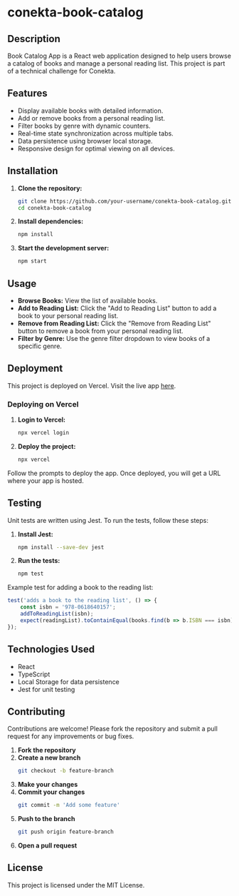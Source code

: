 # conekta-book-catalog

## Description

Book Catalog App is a React web application designed to help users browse a catalog of books and manage a personal reading list. This project is part of a technical challenge for Conekta.

## Features

- Display available books with detailed information.
- Add or remove books from a personal reading list.
- Filter books by genre with dynamic counters.
- Real-time state synchronization across multiple tabs.
- Data persistence using browser local storage.
- Responsive design for optimal viewing on all devices.

## Installation

1. **Clone the repository:**
    ```bash
    git clone https://github.com/your-username/conekta-book-catalog.git
    cd conekta-book-catalog
    ```

2. **Install dependencies:**
    ```bash
    npm install
    ```

3. **Start the development server:**
    ```bash
    npm start
    ```

## Usage

- **Browse Books:** View the list of available books.
- **Add to Reading List:** Click the "Add to Reading List" button to add a book to your personal reading list.
- **Remove from Reading List:** Click the "Remove from Reading List" button to remove a book from your personal reading list.
- **Filter by Genre:** Use the genre filter dropdown to view books of a specific genre.

## Deployment

This project is deployed on Vercel. Visit the live app [here](https://your-vercel-app-url.vercel.app).

### Deploying on Vercel

1. **Login to Vercel:**
    ```bash
    npx vercel login
    ```

2. **Deploy the project:**
    ```bash
    npx vercel
    ```

Follow the prompts to deploy the app. Once deployed, you will get a URL where your app is hosted.

## Testing

Unit tests are written using Jest. To run the tests, follow these steps:

1. **Install Jest:**
    ```bash
    npm install --save-dev jest
    ```

2. **Run the tests:**
    ```bash
    npm test
    ```

Example test for adding a book to the reading list:

```typescript
test('adds a book to the reading list', () => {
    const isbn = '978-0618640157';
    addToReadingList(isbn);
    expect(readingList).toContainEqual(books.find(b => b.ISBN === isbn));
});
```

## Technologies Used

- React
- TypeScript
- Local Storage for data persistence
- Jest for unit testing

## Contributing

Contributions are welcome! Please fork the repository and submit a pull request for any improvements or bug fixes.

1. **Fork the repository**
2. **Create a new branch**
    ```bash
    git checkout -b feature-branch
    ```
3. **Make your changes**
4. **Commit your changes**
    ```bash
    git commit -m 'Add some feature'
    ```
5. **Push to the branch**
    ```bash
    git push origin feature-branch
    ```
6. **Open a pull request**

## License

This project is licensed under the MIT License.